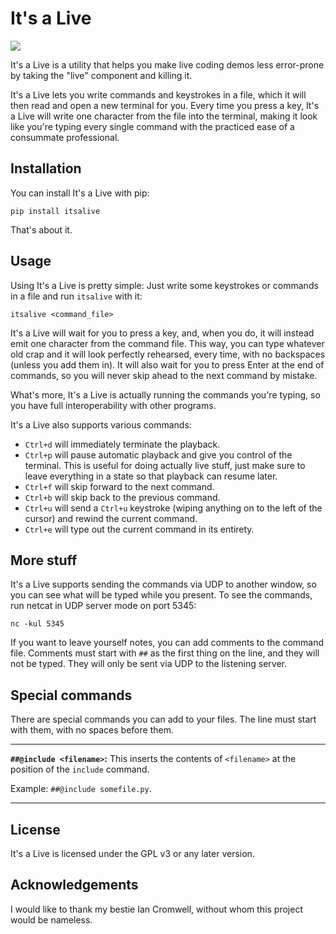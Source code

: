 It's a Live
===========

![](misc/logo.png)

It's a Live is a utility that helps you make live coding demos less error-prone by taking the "live" component and
killing it.

It's a Live lets you write commands and keystrokes in a file, which it will then read and open a new terminal for you.
Every time you press a key, It's a Live will write one character from the file into the terminal, making it look like
you're typing every single command with the practiced ease of a consummate professional.


Installation
------------

You can install It's a Live with pip:

```
pip install itsalive
```

That's about it.


Usage
-----

Using It's a Live is pretty simple:
Just write some keystrokes or commands in a file and run `itsalive` with it:

```
itsalive <command_file>
```

It's a Live will wait for you to press a key, and, when you do, it will instead emit one character from the command
file. This way, you can type whatever old crap and it will look perfectly rehearsed, every time, with no backspaces
(unless you add them in).  It will also wait for you to press Enter at the end of commands, so you will never skip
ahead to the next command by mistake.

What's more, It's a Live is actually running the commands you're typing, so you have full interoperability with other
programs.

It's a Live also supports various commands:

* `Ctrl+d` will immediately terminate the playback.
* `Ctrl+p` will pause automatic playback and give you control of the terminal. This is useful for doing actually live
  stuff, just make sure to leave everything in a state so that playback can resume later.
* `Ctrl+f` will skip forward to the next command.
* `Ctrl+b` will skip back to the previous command.
* `Ctrl+u` will send a `Ctrl+u` keystroke (wiping anything on to the left of the cursor) and rewind the current command.
* `Ctrl+e` will type out the current command in its entirety.


More stuff
----------

It's a Live supports sending the commands via UDP to another window, so you can see what will be typed while you
present. To see the commands, run netcat in UDP server mode on port 5345:

```
nc -kul 5345
```

If you want to leave yourself notes, you can add comments to the command file. Comments must start with `##` as the
first thing on the line, and they will not be typed. They will only be sent via UDP to the listening server.


Special commands
----------------

There are special commands you can add to your files. The line must start with them, with no spaces before them.

---

**`##@include <filename>`:** This inserts the contents of `<filename>` at the position of the `include` command.

Example: `##@include somefile.py`.

---


License
-------

It's a Live is licensed under the GPL v3 or any later version.


Acknowledgements
---------------

I would like to thank my bestie Ian Cromwell, without whom this project would be nameless.
